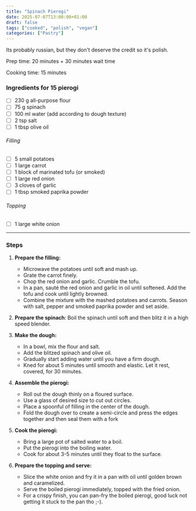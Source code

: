 ```yaml
---
title: "Spinach Pierogi"
date: 2025-07-07T13:00:00+01:00
draft: false
tags: ["cooked", "polish", "vegan"]
categories: ["Pastry"]
---
```


Its probably russian, but they don't deserve the credit so it's polish.

<div class="recipe" id="recipe">
Prep time: 20 minutes + 30 minutes wait time

Cooking time: 15 minutes

### Ingredients for 15 pierogi
- [ ] 230 g all-purpose flour
- [ ] 75 g spinach
- [ ] 100 ml water (add according to dough texture)
- [ ] 2 tsp salt
- [ ] 1 tbsp olive oil
###### Filling
- [ ] 5 small potatoes
- [ ] 1 large carrot
- [ ] 1 block of marinated tofu (or smoked)
- [ ] 1 large red onion
- [ ] 3 cloves of garlic
- [ ] 1 tbsp smoked paprika powder
###### Topping
- [ ] 1 large white onion
<hr>

### Steps
1.  **Prepare the filling:**
    - Microwave the potatoes until soft and mash up.
    - Grate the carrot finely.
    - Chop the red onion and garlic. Crumble the tofu.
    - In a pan, sauté the red onion and garlic in oil until softened. Add the tofu and cook until lightly browned.
    - Combine the mixture with the mashed potatoes and carrots. Season with salt, pepper and smoked paprika powder and set aside.

2. **Prepare the spinach**: Boil the spinach until soft and then blitz it in a high speed blender.

3.  **Make the dough:**
    - In a bowl, mix the flour and salt.
    - Add the blitzed spinach and olive oil.
    - Gradually start adding water until you have a firm dough.
    - Kned for about 5 minutes until smooth and elastic. Let it rest, covered, for 30 minutes.

4.  **Assemble the pierogi:**
    - Roll out the dough thinly on a floured surface.
    - Use a glass of desired size to cut out circles.
    - Place a spoonful of filling in the center of the dough.
    - Fold the dough over to create a semi-circle and press the edges together and then seal them with a fork

5.  **Cook the pierogi:**
    - Bring a large pot of salted water to a boil.
    - Put the pierogi into the boiling water.
    - Cook for about 3-5 minutes until they float to the surface.

6.  **Prepare the topping and serve:**
    - Slice the white onion and fry it in a pan with oil until golden brown and caramelized.
    - Serve the boiled pierogi immediately, topped with the fried onion. 
    - For a crispy finish, you can pan-fry the boiled pierogi, good luck not getting it stuck to the pan tho ;-).
</div>

